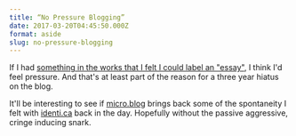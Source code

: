 ```yaml
---
title: “No Pressure Blogging”
date: 2017-03-20T04:45:50.000Z
format: aside
slug: no-pressure-blogging
---
```


If I had [something in the works that I felt I could label an "essay"][1], I think I'd feel pressure. And that's at least part of the reason for a three year hiatus on the blog.

It'll be interesting to see if [micro.blog][2] brings back some of the spontaneity I felt with [identi.ca][3] back in the day. Hopefully without the passive aggressive, cringe inducing snark.

 [1]: http://www.manton.org/2017/03/no-pressure-blogging.html
 [2]: https://micro.blog
 [3]: http://identi.ca/nyergler
